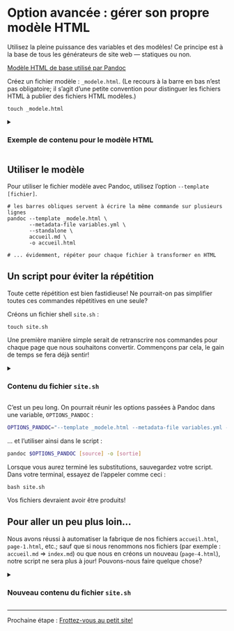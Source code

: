 # Option avancée : gérer son propre modèle HTML

Utilisez la pleine puissance des variables et des modèles! Ce principe est à la base de tous les générateurs de site web –– statiques ou non.

[Modèle HTML de base utilisé par Pandoc](https://github.com/jgm/pandoc/blob/main/data/templates/default.html5)

Créez un fichier modèle : `_modele.html`.
(Le recours à la barre en bas n’est pas obligatoire; il s’agit d’une petite convention pour distinguer les fichiers HTML à publier des fichiers HTML modèles.)

```shell
touch _modele.html
```

<details>
<summary><h3>Exemple de contenu pour le modèle HTML</h3></summary>

```html
<!DOCTYPE html>
<html lang="fr">
<head>
  <meta charset="utf-8" />

  <!-- Titre du document -->
  <title>$pagetitle$</title>

  <!-- Auteur -->
  <!-- Note: la variable `author-meta` est géré par pandoc, utilisez `author` dans vos fichiers d’écriture -->
  $for(author-meta)$
  <meta name="author" content="$author-meta$" />
  $endfor$

  <!-- Date -->
  <!-- Note: la variable `date-meta` est géré par pandoc, utilisez `date` dans vos fichiers d’écriture -->
  $if(date-meta)$
  <meta name="dcterms.date" content="$date-meta$" />
  $endif$

  <!-- Description -->
  $if(description-meta)$
  <!-- Note: la variable `description-meta` est géré par pandoc, utilisez `description` dans vos fichiers d’écriture -->
  <meta name="description" content="$description-meta$" />
  $endif$

  <!-- Styles, chemins spécifiés dans les métadonnées -->
  $for(css)$
  <link rel="stylesheet" href="$css$" />
  $endfor$

  <!-- Il est possible d’inclure d’autres éléments dans l’en-tête -->
  $for(header-includes)$
  $header-includes$
  $endfor$
</head>

<body>
<!-- Corps du document -->

$for(include-before)$
$include-before$
$endfor$

<!-- Ours (bannière, menu...) -->
<header class="ours"></header>

<!-- Disposition principale -->
<main>
  <!-- Barre latérale -->
  <div class="barre-laterale"></div>

  <!-- Contenu principal -->
  <article class="contenu-principal">
    $body$
  </article>
</main>

<!-- Pied-de-page -->
<footer class="pied-de-page"></footer>

$for(include-after)$
$include-after$
$endfor$
</body>
</html>
```

</details>

## Utiliser le modèle

Pour utiliser le fichier modèle avec Pandoc, utilisez l’option `--template [fichier]`.

```shell
# les barres obliques servent à écrire la même commande sur plusieurs lignes
pandoc --template _modele.html \
       --metadata-file variables.yml \
       --standalone \
       accueil.md \
       -o accueil.html
       
# ... évidemment, répéter pour chaque fichier à transformer en HTML
```

## Un script pour éviter la répétition

Toute cette répétition est bien fastidieuse! Ne pourrait-on pas simplifier toutes ces commandes répétitives en une seule?

Créons un fichier shell `site.sh` :

```shell
touch site.sh
```

Une première manière simple serait de retranscrire nos commandes pour chaque page que nous souhaitons convertir. Commençons par cela, le gain de temps se fera déjà sentir!

<details>
<summary><h3>Contenu du fichier <code>site.sh</code></h3></summary>

```bash
#!/bin/bash

# `echo` est utilisé pour avoir un retour de l’activité qui se déroule dans la console
echo "Production du fichier accueil.html..."
pandoc --template _modele.html \
       --metadata-file variables.yml \
       --standalone \
       accueil.md \
       -o accueil.html

echo "Production du fichier page-1.html..."
pandoc --template _modele.html \
       --metadata-file variables.yml \
       --standalone \
       page-1.md \
       -o page-1.html

# ... et ainsi de suite
```

</details>

C’est un peu long. On pourrait réunir les options passées à Pandoc dans une variable, `OPTIONS_PANDOC` :

```bash
OPTIONS_PANDOC="--template _modele.html --metadata-file variables.yml --standalone"
```

… et l’utiliser ainsi dans le script :

```bash
pandoc $OPTIONS_PANDOC [source] -o [sortie]
```

Lorsque vous aurez terminé les substitutions, sauvegardez votre script. Dans votre terminal, essayez de l’appeler comme ceci :

```shell
bash site.sh
```

Vos fichiers devraient avoir être produits!

## Pour aller un peu plus loin…

Nous avons réussi à automatiser la fabrique de nos fichiers `accueil.html`, `page-1.html`, etc.; sauf que si nous renommons nos fichiers (par exemple : `accueil.md` => `index.md`) ou que nous en créons un nouveau (`page-4.html`), notre script ne sera plus à jour! Pouvons-nous faire quelque chose?

<details>
<summary><h3>Nouveau contenu du fichier <code>site.sh</code></h3></summary>

```shell
#!/bin/bash

# Aller chercher tous les fichiers source (markdown)
SOURCE=$(find . -iname "*.md" -not -iname "README*" -maxdepth 1)
# Énoncer les contreparties HTML
HTML=$(find . -iname "*.html" -not -iname "README*" -not -iname "_modele*" -maxdepth 1)
# options pour pandoc
OPTIONS_PANDOC="--to html --standalone --metadata-file=variables.yml --template _modele.html --toc --citeproc"

function clean() {
  echo ">*Nettoyage des fichiers HTML..."
  for i in $HTML; do
    echo "  rm $i"
    rm $i;
  done
  echo "" # produire une ligne vide dans la sortie de la console
}

function html() {
  cd $(pwd)

  echo "* Fabrication des fichiers HTML..."
  for i in $SOURCE; do
    echo "  Conversion de $i"
    pandoc $OPTIONS_PANDOC $i -o ${i/.md/.html};
  done;
  echo "" # produire une ligne vide dans la sortie de la console
}

function all() {
  clean
  html

  echo "Terminé!"
}

# et on lance la fonction `all` (qui fait tout)
all
```

</details>

---

Prochaine étape : [Frottez-vous au petit site!](../6-site)
